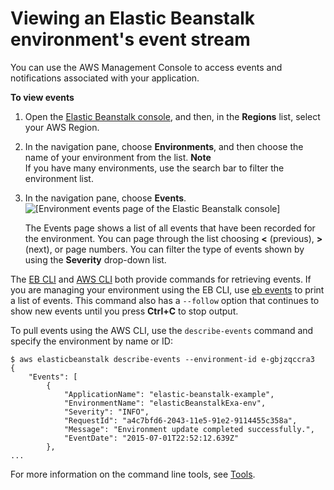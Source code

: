 # Viewing an Elastic Beanstalk environment's event stream<a name="using-features.events"></a>

You can use the AWS Management Console to access events and notifications associated with your application\.

**To view events**

1. Open the [Elastic Beanstalk console](https://console.aws.amazon.com/elasticbeanstalk), and then, in the **Regions** list, select your AWS Region\.

1. In the navigation pane, choose **Environments**, and then choose the name of your environment from the list\.
**Note**  
If you have many environments, use the search bar to filter the environment list\.

1. In the navigation pane, choose **Events**\.  
![\[Environment events page of the Elastic Beanstalk console\]](http://docs.aws.amazon.com/elasticbeanstalk/latest/dg/images/environment-events.png)

   The Events page shows a list of all events that have been recorded for the environment\. You can page through the list choosing **<** \(previous\), **>** \(next\), or page numbers\. You can filter the type of events shown by using the **Severity** drop\-down list\.

The [EB CLI](eb-cli3.md) and [AWS CLI](https://aws.amazon.com/cli/) both provide commands for retrieving events\. If you are managing your environment using the EB CLI, use [eb events](eb3-events.md) to print a list of events\. This command also has a `--follow` option that continues to show new events until you press **Ctrl\+C** to stop output\.

To pull events using the AWS CLI, use the `describe-events` command and specify the environment by name or ID:

```
$ aws elasticbeanstalk describe-events --environment-id e-gbjzqccra3
{
    "Events": [
        {
            "ApplicationName": "elastic-beanstalk-example",
            "EnvironmentName": "elasticBeanstalkExa-env",
            "Severity": "INFO",
            "RequestId": "a4c7bfd6-2043-11e5-91e2-9114455c358a",
            "Message": "Environment update completed successfully.",
            "EventDate": "2015-07-01T22:52:12.639Z"
        },
...
```

For more information on the command line tools, see [Tools](eb-cli3.md)\.